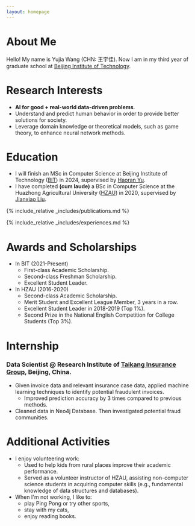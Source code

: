 ```yaml
---
layout: homepage
---
```


# About Me

Hello! My name is Yujia Wang (CHN: 王宇佳). Now I am in my third year of graduate school at [Beijing Institute of Technology](https://english.bit.edu.cn/).  

# Research Interests

- **AI for good + real-world data-driven problems**.
- Understand and predict human behavior in order to provide better solutions for society.
- Leverage domain knowledge or theoretical models, such as game theory, to enhance neural network methods.

# Education

- I will finish an MSc in Computer Science at Beijing Institute of Technology ([BIT](https://english.bit.edu.cn/)) in 2024, supervised by [Haoran Yu](https://scholar.google.com/citations?hl=en&user=-vZRFXgAAAAJ).
- I have completed **(cum laude)** a BSc in Computer Science at the Huazhong Agricultural University ([HZAU](http://www.hzau.edu.cn/en/HOME.htm)) in 2020, supervised by [Jianxiao Liu](https://dblp.org/pid/60/8456.html).

{% include_relative _includes/publications.md %}

{% include_relative _includes/experiences.md %}

# Awards and Scholarships 
- In BIT (2021-Present)
  - First-class Academic Scholarship.
  - Second-class Freshman Scholarship.
  - Excellent Student Leader.
- In HZAU (2016-2020)
  - Second-class Academic Scholarship.
  - Merit Student and Excellent League Member, 3 years in a row. 
  - Excellent Student Leader in 2018-2019 (Top 1%).
  - Second Prize in the National English Competition for College Students (Top 3%).

# Internship
### Data Scientist @ Research Institute of [Taikang Insurance Group](https://www.taikang.com/about_en.html), Beijing, China.
- Given invoice data and relevant insurance case data, applied machine learning techniques to identify potential fraudulent invoices.
  - Improved prediction accuracy by 3 times compared to previous methods.
- Cleaned data in Neo4j Database. Then investigated potential fraud communities. 

# Additional Activities
- I enjoy volunteering work:
  - Used to help kids from rural places improve their academic performance.
  - Served as a volunteer instructor of HZAU, assisting non-computer science students in acquiring computer skills (e.g., fundamental knowledge of data structures and databases).
- When I'm not working, I like to: 
  - play Ping Pong or try other sports,
  - stay with my cats,
  - enjoy reading books.
